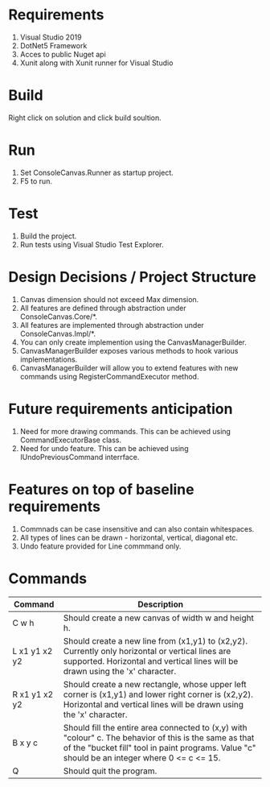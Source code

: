 
 
# Requirements

1. Visual Studio 2019
2. DotNet5 Framework
3. Acces to public Nuget api
3. Xunit along with Xunit runner for Visual Studio

# Build

Right click on solution and click build soultion.

# Run

1. Set ConsoleCanvas.Runner as startup project.
2. F5 to run. 

# Test

1. Build the project.
2. Run tests using Visual Studio Test Explorer.
 
# Design Decisions / Project Structure

1. Canvas dimension should not exceed Max dimension.
2. All features are defined through abstraction under ConsoleCanvas.Core/*.
3. All features are implemented through abstraction under ConsoleCanvas.Impl/*.
4. You can only create implemention using the CanvasManagerBuilder.
5. CanvasManagerBuilder exposes various methods to hook various implementations.
6. CanvasManagerBuilder will allow you to extend features with new commands using RegisterCommandExecutor method.
 
# Future requirements anticipation
 
1. Need for more drawing commands. This can be achieved using CommandExecutorBase class.
2. Need for undo feature. This can be achieved using IUndoPreviousCommand interrface.

# Features on top of baseline requirements
 
1. Commnads can be case insensitive and can also contain whitespaces.
2. All types of lines can be drawn - horizontal, vertical, diagonal etc.
3. Undo feature provided for Line commmand only.

# Commands

|Command    | Description |
|-----------|-------------|
| C w h |Should create a new canvas of width w and height h.|
| L x1 y1 x2 y2    | Should create a new line from (x1,y1) to (x2,y2). Currently only horizontal or vertical lines are supported. Horizontal and vertical lines will be drawn using the 'x' character.
| R x1 y1 x2 y2 | Should create a new rectangle, whose upper left corner is (x1,y1) and lower right corner is (x2,y2). Horizontal and vertical lines will be drawn using the 'x' character.|
| B x y c | Should fill the entire area connected to (x,y) with "colour" c. The behavior of this is the same as that of the "bucket fill" tool in paint programs. Value "c" should be an integer where 0 <= c <= 15.|
| Q | Should quit the program.|
